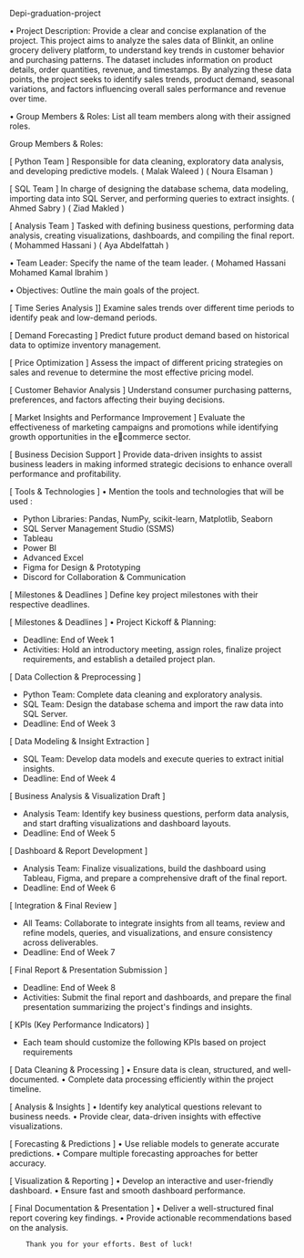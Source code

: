 Depi-graduation-project

• Project Description: Provide a clear and concise explanation of the project.
This project aims to analyze the sales data of Blinkit, an online grocery delivery platform, to understand key trends in customer 
behavior and purchasing patterns. The dataset includes information on product details, order quantities, revenue, and timestamps. 
By analyzing these data points, the project seeks to identify sales trends, product demand, seasonal variations, and factors 
influencing overall sales performance and revenue over time.


• Group Members & Roles: List all team members along with their assigned roles.

Group Members & Roles:

  [ Python Team ]
  Responsible for data cleaning, exploratory data analysis, and developing predictive models.
      ( Malak Waleed )
      ( Noura Elsaman )


  [ SQL Team ]
  In charge of designing the database schema, data modeling, importing data into SQL Server, and performing queries to extract insights.
      ( Ahmed Sabry )
      ( Ziad Makled )

  [ Analysis Team ]
  Tasked with defining business questions, performing data analysis, creating visualizations, dashboards, and compiling the final report.
     ( Mohammed Hassani )
     ( Aya Abdelfattah )


• Team Leader: Specify the name of the team leader.
     ( Mohamed Hassani Mohamed Kamal Ibrahim )


• Objectives: Outline the main goals of the project.


[ Time Series Analysis ]]
Examine sales trends over different time periods to identify peak and low-demand periods.


[ Demand Forecasting ]
Predict future product demand based on historical data to optimize inventory management.


[ Price Optimization ]
Assess the impact of different pricing strategies on sales and revenue to determine the most effective pricing model.


[ Customer Behavior Analysis ]
Understand consumer purchasing patterns, preferences, and factors affecting their buying decisions.


[ Market Insights and Performance Improvement ]
Evaluate the effectiveness of marketing campaigns and promotions while identifying growth opportunities in the ecommerce sector.


[ Business Decision Support ]
Provide data-driven insights to assist business leaders in making informed strategic decisions to enhance overall performance and profitability.


[ Tools & Technologies ]
• Mention the tools and technologies that will be used :

- Python Libraries: Pandas, NumPy, scikit-learn, Matplotlib, Seaborn
- SQL Server Management Studio (SSMS)
- Tableau
- Power BI
- Advanced Excel
- Figma for Design & Prototyping
- Discord for Collaboration & Communication



[ Milestones & Deadlines ]
Define key project milestones with their respective deadlines.


[ Milestones & Deadlines ]
• Project Kickoff & Planning:
   - Deadline: End of Week 1
   - Activities: Hold an introductory meeting, assign roles, finalize project requirements, and establish a detailed project plan.


[ Data Collection & Preprocessing ]
  - Python Team: Complete data cleaning and exploratory analysis.
  - SQL Team: Design the database schema and import the raw data into SQL Server.
  - Deadline: End of Week 3


[ Data Modeling & Insight Extraction ]
 - SQL Team: Develop data models and execute queries to extract initial insights.
 - Deadline: End of Week 4


[ Business Analysis & Visualization Draft ]
 - Analysis Team: Identify key business questions, perform data analysis, and start drafting visualizations and dashboard layouts.
 - Deadline: End of Week 5


[ Dashboard & Report Development ]
 - Analysis Team: Finalize visualizations, build the dashboard using Tableau, Figma, and prepare a comprehensive draft of the final report.
 - Deadline: End of Week 6


[ Integration & Final Review ]
 - All Teams: Collaborate to integrate insights from all teams, review and refine models, queries, and visualizations, and ensure consistency across deliverables.
 - Deadline: End of Week 7


[ Final Report & Presentation Submission ]
 - Deadline: End of Week 8
 - Activities: Submit the final report and dashboards, and prepare the final presentation summarizing the project's findings and insights.


[ KPIs (Key Performance Indicators) ]
 - Each team should customize the following KPIs based on project requirements


[ Data Cleaning & Processing ]
• Ensure data is clean, structured, and well-documented.
• Complete data processing efficiently within the project timeline.


[ Analysis & Insights ]
• Identify key analytical questions relevant to business needs.
• Provide clear, data-driven insights with effective visualizations.

[ Forecasting & Predictions ]
• Use reliable models to generate accurate predictions.
• Compare multiple forecasting approaches for better accuracy.


[ Visualization & Reporting ]
• Develop an interactive and user-friendly dashboard.
• Ensure fast and smooth dashboard performance.


[ Final Documentation & Presentation ]
• Deliver a well-structured final report covering key findings.
• Provide actionable recommendations based on the analysis.


        Thank you for your efforts. Best of luck!
